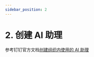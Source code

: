 ```yaml
---
sidebar_position: 2
---
```


# 2. 创建 AI 助理

参考钉钉官方文档[创建组织内使用的 AI 助理](https://open.dingtalk.com/document/ai-dev/create-a-dingtalk-ai-assistant)